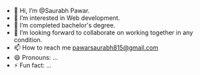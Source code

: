 - 👋 Hi, I’m @Saurabh Pawar.
- 👀 I’m interested in Web development.
- 🌱 I’m completed bachelor's degree.
- 💞️ I’m looking forward to collaborate on working together in any condition.
- 📫 How to reach me pawarsaurabh815@gmail.com
- 😄 Pronouns: ...
- ⚡ Fun fact: ...

<!---
Sp007143/Sp007143 is a ✨ special ✨ repository because its `README.md` (this file) appears on your GitHub profile.
You can click the Preview link to take a look at your changes.
--->
